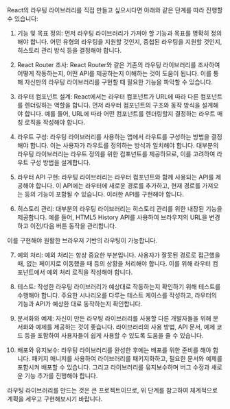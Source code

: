 React의 라우팅 라이브러리를 직접 만들고 싶으시다면 아래와 같은 단계를 따라 진행할 수 있습니다:

1. 기능 및 목표 정의: 먼저 라우팅 라이브러리가 가져야 할 기능과 목표를 명확히 정의해야 합니다. 어떤 유형의 라우팅을 지원할 것인지, 중첩된 라우팅을 지원할 것인지, 히스토리 관리 방식 등을 결정해야 합니다.

2. React Router 조사: React Router와 같은 기존의 라우팅 라이브러리를 조사하여 어떻게 작동하는지, 어떤 API를 제공하는지 이해하는 것이 도움이 됩니다. 이를 통해 자신만의 라우팅 라이브러리를 구현할 때 필요한 기능을 파악할 수 있습니다.

3. 라우터 컴포넌트 설계: React에서는 라우터 컴포넌트가 URL에 따라 다른 컴포넌트를 렌더링하는 역할을 합니다. 먼저 라우터 컴포넌트의 구조와 동작 방식을 설계해야 합니다. 예를 들어, URL에 따라 어떤 컴포넌트를 렌더링할지 결정하는 라우트 매칭 로직을 작성해야 합니다.

4. 라우트 구성: 라우팅 라이브러리를 사용하는 앱에서 라우트를 구성하는 방법을 결정해야 합니다. 이는 사용자가 라우트를 정의하는 방식과 일치해야 합니다. 대부분의 라우팅 라이브러리는 라우트 정의를 위한 컴포넌트를 제공하므로, 이를 고려하여 라우트 구성 방법을 설계합니다.

5. 라우터 API 구현: 라우팅 라이브러리는 라우터 컴포넌트와 함께 사용되는 API를 제공해야 합니다. 이 API에는 라우터에 새로운 경로를 추가하고, 현재 경로를 가져오는 등의 기능이 포함될 수 있습니다. 이러한 API를 구현해야 합니다.

6. 히스토리 관리: 대부분의 라우팅 라이브러리는 히스토리 관리를 위한 내장된 기능을 제공합니다. 예를 들어, HTML5 History API를 사용하여 브라우저의 URL을 변경하고 이전/다음 버튼 동작을 관리합니다.

이를 구현해야 원활한 브라우저 기반의 라우팅이 가능합니다.

7. 예외 처리: 예외 처리는 항상 중요한 부분입니다. 사용자가 잘못된 경로로 접근했을 때, 없는 페이지로 이동했을 때 등의 상황을 처리해야 합니다. 이를 위해 라우터 컴포넌트에서 예외 처리 로직을 작성해야 합니다.

8. 테스트: 작성한 라우팅 라이브러리가 예상대로 작동하는지 확인하기 위해 테스트를 수행해야 합니다. 주요한 시나리오를 다루는 테스트 케이스를 작성하고, 라우터의 기능과 API가 예상한 대로 동작하는지 확인합니다.

9. 문서화와 예제: 자신이 만든 라우팅 라이브러리를 사용할 다른 개발자들을 위해 문서화와 예제를 제공하는 것이 좋습니다. 라이브러리의 사용 방법, API 문서, 예제 코드 등을 포함하여 사용자들이 쉽게 사용할 수 있도록 도움을 줄 수 있습니다.

10. 배포와 유지보수: 라우팅 라이브러리를 완성한 후에는 배포를 위한 준비를 해야 합니다. 패키지 매니저를 사용하여 라이브러리를 패키지화하고, 필요한 문서와 예제를 포함시켜 배포할 수 있습니다. 그리고 라이브러리를 유지보수하며 버그 수정과 새로운 기능 추가를 진행해야 합니다.

라우팅 라이브러리를 만드는 것은 큰 프로젝트이므로, 위 단계를 참고하여 체계적으로 계획을 세우고 구현해보시기 바랍니다.
